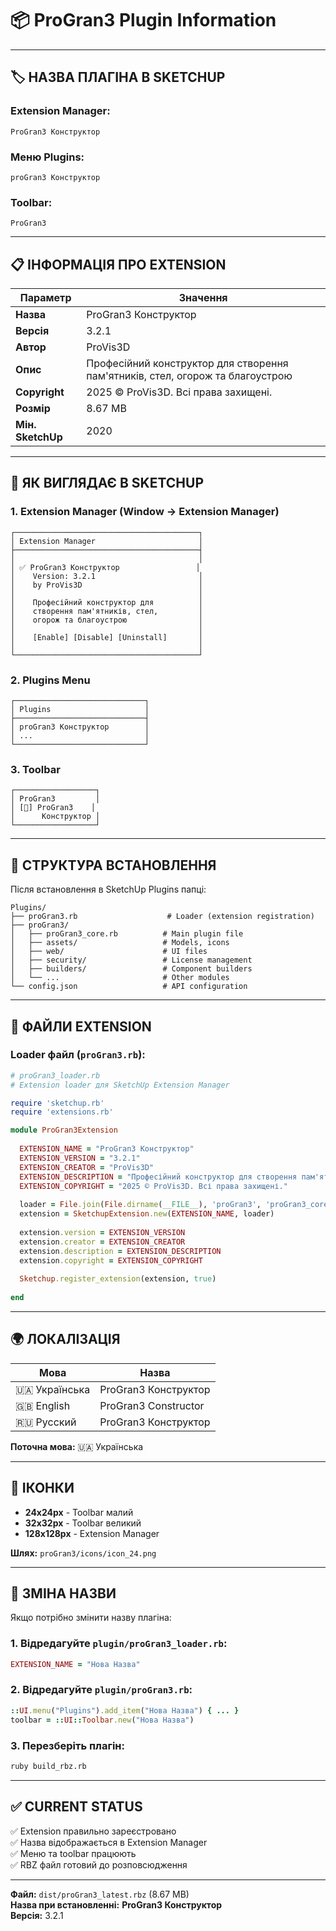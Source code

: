 # 📦 ProGran3 Plugin Information

---

## 🏷️ **НАЗВА ПЛАГІНА В SKETCHUP**

### **Extension Manager:**
```
ProGran3 Конструктор
```

### **Меню Plugins:**
```
proGran3 Конструктор
```

### **Toolbar:**
```
ProGran3
```

---

## 📋 **ІНФОРМАЦІЯ ПРО EXTENSION**

| Параметр | Значення |
|----------|----------|
| **Назва** | ProGran3 Конструктор |
| **Версія** | 3.2.1 |
| **Автор** | ProVis3D |
| **Опис** | Професійний конструктор для створення пам'ятників, стел, огорож та благоустрою |
| **Copyright** | 2025 © ProVis3D. Всі права захищені. |
| **Розмір** | 8.67 MB |
| **Мін. SketchUp** | 2020 |

---

## 🎯 **ЯК ВИГЛЯДАЄ В SKETCHUP**

### 1. Extension Manager (Window → Extension Manager)

```
┌─────────────────────────────────────────┐
│ Extension Manager                       │
├─────────────────────────────────────────┤
│                                         │
│ ✅ ProGran3 Конструктор                 │
│    Version: 3.2.1                       │
│    by ProVis3D                          │
│                                         │
│    Професійний конструктор для          │
│    створення пам'ятників, стел,         │
│    огорож та благоустрою                │
│                                         │
│    [Enable] [Disable] [Uninstall]       │
│                                         │
└─────────────────────────────────────────┘
```

### 2. Plugins Menu

```
┌─────────────────────────────┐
│ Plugins                     │
├─────────────────────────────┤
│ proGran3 Конструктор        │
│ ...                         │
└─────────────────────────────┘
```

### 3. Toolbar

```
┌──────────────────┐
│ ProGran3         │
│ [🔧] ProGran3    │
│      Конструктор │
└──────────────────┘
```

---

## 📂 **СТРУКТУРА ВСТАНОВЛЕННЯ**

Після встановлення в SketchUp Plugins папці:

```
Plugins/
├── proGran3.rb                    # Loader (extension registration)
├── proGran3/
│   ├── proGran3_core.rb          # Main plugin file
│   ├── assets/                   # Models, icons
│   ├── web/                      # UI files
│   ├── security/                 # License management
│   ├── builders/                 # Component builders
│   └── ...                       # Other modules
└── config.json                   # API configuration
```

---

## 🔧 **ФАЙЛИ EXTENSION**

### Loader файл (`proGran3.rb`):
```ruby
# proGran3_loader.rb
# Extension loader для SketchUp Extension Manager

require 'sketchup.rb'
require 'extensions.rb'

module ProGran3Extension
  
  EXTENSION_NAME = "ProGran3 Конструктор"
  EXTENSION_VERSION = "3.2.1"
  EXTENSION_CREATOR = "ProVis3D"
  EXTENSION_DESCRIPTION = "Професійний конструктор для створення пам'ятників, стел, огорож та благоустрою"
  EXTENSION_COPYRIGHT = "2025 © ProVis3D. Всі права захищені."
  
  loader = File.join(File.dirname(__FILE__), 'proGran3', 'proGran3_core.rb')
  extension = SketchupExtension.new(EXTENSION_NAME, loader)
  
  extension.version = EXTENSION_VERSION
  extension.creator = EXTENSION_CREATOR
  extension.description = EXTENSION_DESCRIPTION
  extension.copyright = EXTENSION_COPYRIGHT
  
  Sketchup.register_extension(extension, true)
  
end
```

---

## 🌍 **ЛОКАЛІЗАЦІЯ**

| Мова | Назва |
|------|-------|
| 🇺🇦 Українська | ProGran3 Конструктор |
| 🇬🇧 English | ProGran3 Constructor |
| 🇷🇺 Русский | ProGran3 Конструктор |

**Поточна мова:** 🇺🇦 Українська

---

## 🎨 **ІКОНКИ**

- **24x24px** - Toolbar малий
- **32x32px** - Toolbar великий
- **128x128px** - Extension Manager

**Шлях:** `proGran3/icons/icon_24.png`

---

## 📝 **ЗМІНА НАЗВИ**

Якщо потрібно змінити назву плагіна:

### 1. Відредагуйте `plugin/proGran3_loader.rb`:
```ruby
EXTENSION_NAME = "Нова Назва"
```

### 2. Відредагуйте `plugin/proGran3.rb`:
```ruby
::UI.menu("Plugins").add_item("Нова Назва") { ... }
toolbar = ::UI::Toolbar.new("Нова Назва")
```

### 3. Перезберіть плагін:
```bash
ruby build_rbz.rb
```

---

## ✅ **CURRENT STATUS**

✅ Extension правильно зареєстровано  
✅ Назва відображається в Extension Manager  
✅ Меню та toolbar працюють  
✅ RBZ файл готовий до розповсюдження

---

**Файл:** `dist/proGran3_latest.rbz` (8.67 MB)  
**Назва при встановленні:** **ProGran3 Конструктор**  
**Версія:** 3.2.1


